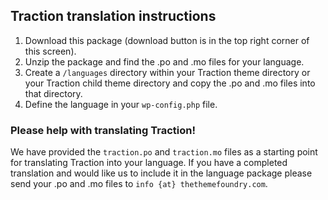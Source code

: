 ## Traction translation instructions

1. Download this package (download button is in the top right corner of this screen).
2. Unzip the package and find the .po and .mo files for your language.
3. Create a `/languages` directory within your Traction theme directory or your Traction child theme directory and copy the .po and .mo files into that directory.
4. Define the language in your `wp-config.php` file.

### Please help with translating Traction!

We have provided the `traction.po` and `traction.mo` files as a starting point for translating Traction into your language. If you have a completed translation and would like us to include it in the language package please send your .po and .mo files to `info {at} thethemefoundry.com`.